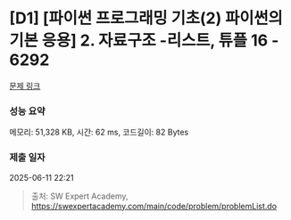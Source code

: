 # [D1] [파이썬 프로그래밍 기초(2) 파이썬의 기본 응용] 2. 자료구조 -리스트, 튜플 16 - 6292 

[문제 링크](https://swexpertacademy.com/main/code/problem/problemDetail.do?contestProbId=AWcV8H3K5MkDFAU4) 

### 성능 요약

메모리: 51,328 KB, 시간: 62 ms, 코드길이: 82 Bytes

### 제출 일자

2025-06-11 22:21



> 출처: SW Expert Academy, https://swexpertacademy.com/main/code/problem/problemList.do